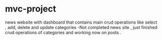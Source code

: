# mvc-project
news website with dashboard that contains main crud operations like select , add, delete and update categories 
-Not completed news site , just finished crud operations of categories and working now on posts .
